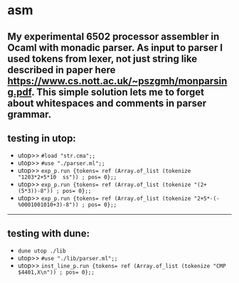 # asm
My experimental 6502 processor assembler in Ocaml with monadic parser.
As input to parser I used tokens from lexer, not just string like described in paper here https://www.cs.nott.ac.uk/~pszgmh/monparsing.pdf. This simple solution lets me to forget about whitespaces and comments in parser grammar.
---------------------
  ## testing in utop:
 * utop>> `#load "str.cma";;`
 * utop>> `#use "./parser.ml";;`
 * utop>> `exp_p.run {tokens= ref (Array.of_list (tokenize "1203*2+5*10  ss")) ; pos= 0};;`
 * utop>> `exp_p.run {tokens= ref (Array.of_list (tokenize "(2+(5*3))-8")) ; pos= 0};;`
 * utop>> `exp_p.run {tokens= ref (Array.of_list (tokenize "2+5*-(-%0001001010+3)-8")) ; pos= 0};;`
---------------------
  ## testing with dune:
 * `dune utop ./lib`
 * utop>> `#use "./lib/parser.ml";;`
 * utop>> `inst_line_p.run {tokens= ref (Array.of_list (tokenize "CMP $4401,X\n")) ; pos= 0};;`
